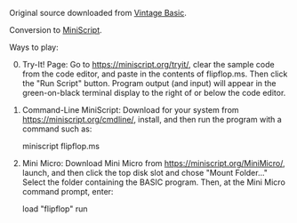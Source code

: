 Original source downloaded from [Vintage Basic](http://www.vintage-basic.net/games.html).

Conversion to [MiniScript](https://miniscript.org).

Ways to play:

0. Try-It! Page:
Go to https://miniscript.org/tryit/, clear the sample code from the code editor, and paste in the contents of flipflop.ms.  Then click the "Run Script" button.  Program output (and input) will appear in the green-on-black terminal display to the right of or below the code editor.

1. Command-Line MiniScript:
Download for your system from https://miniscript.org/cmdline/, install, and then run the program with a command such as:

	miniscript flipflop.ms

2. Mini Micro:
Download Mini Micro from https://miniscript.org/MiniMicro/, launch, and then click the top disk slot and chose "Mount Folder..."  Select the folder containing the BASIC program.  Then, at the Mini Micro command prompt, enter:

	load "flipflop"
	run
